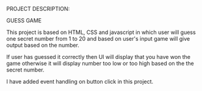 PROJECT DESCRIPTION:

GUESS GAME

This project is based on HTML, CSS and javascript in which user will guess one secret number from 1 to 20 and based on user's input game will give output based on the number.

If user has guessed it correctly then UI will display that you have won the game otherwise it will display number too low or too high based on the the secret number.

I have added event handling on button click in this project.
